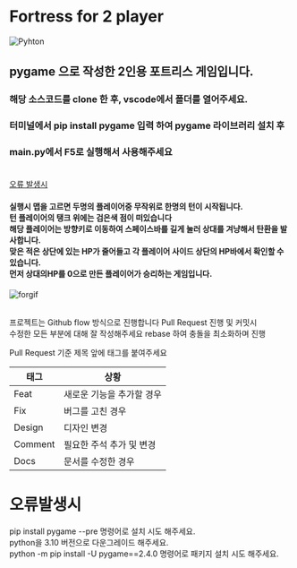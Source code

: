 # Fortress for 2 player

<img alt="Pyhton" src ="https://img.shields.io/badge/Python-3776AB.svg?&style=for-the-badge&logo=Python&logoColor=black"/> 

## pygame 으로 작성한 2인용 포트리스 게임입니다. 
### 해당 소스코드를 clone 한 후, vscode에서 폴더를 열어주세요.
### 터미널에서 pip install pygame 입력 하여 pygame 라이브러리 설치 후

### main.py에서 F5로 실행해서 사용해주세요<br><br>
[오류 발생시](#오류발생시)


#### 실행시 맵을 고르면 두명의 플레이어중 무작위로 한명의 턴이 시작됩니다.<br>턴 플레이어의 탱크 위에는 검은색 점이 떠있습니다<br> 해당 플레이어는 방향키로 이동하여 스페이스바를 길게 눌러 상대를 겨냥해서 탄환을 발사합니다.<br> 맞은 적은 상단에 있는 HP가 줄어들고 각 플레이어 사이드 상단의 HP바에서 확인할 수 있습니다.<br>먼저 상대의HP를 0으로 만든 플레이어가 승리하는 게임입니다.
![forgif](https://github.com/present0917/Fortress5/assets/49800800/9deba11f-b94a-463a-92f0-9413e94d8596)




<br>
프로젝트는 Github flow 방식으로 진행합니다
Pull Request 진행 및 커밋시<br> 수정한 모든 부분에 대해 잘 작성해주세요
rebase 하여 충돌을 최소화하며 진행

Pull Request 기준
제목 앞에 태그를 붙여주세요

| 태그    | 상황                    |
|---------|------------------------|
| Feat    | 새로운 기능을 추가할 경우   |
| Fix     | 버그를 고친 경우          |
| Design  | 디자인 변경        |
| Comment | 필요한 주석 추가 및 변경 |
| Docs    | 문서를 수정한 경우  |


# 오류발생시
pip install pygame --pre 명령어로 설치 시도 해주세요.<br>
python을 3.10 버전으로 다운그레이드 해주세요.<br>
python -m pip install -U pygame==2.4.0 명령어로 패키지 설치 시도 해주세요.


